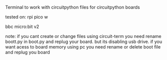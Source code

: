 Terminal to work with circuitpython files for circuitpython boards 

tested on:
rpi pico w

bbc micro:bit v2

note:
if you cant create or change files using circuit-term you need rename boott.py in boot.py and replug your board. but its disabling usb drive. if you want acess to board memory using pc you need rename or delete boot file and replug you board
